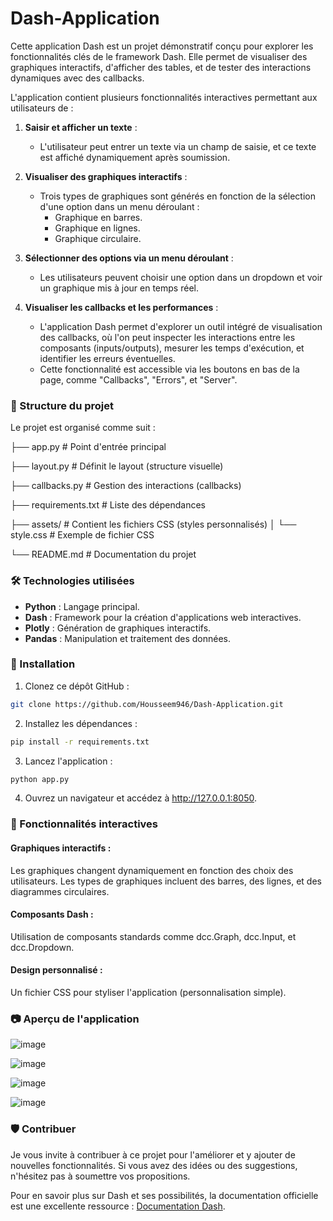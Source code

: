 # Dash-Application

Cette application Dash est un projet démonstratif conçu pour explorer les fonctionnalités clés de le framework Dash. Elle permet de visualiser des graphiques interactifs, d'afficher des tables, et de tester des interactions dynamiques avec des callbacks.

L'application contient plusieurs fonctionnalités interactives permettant aux utilisateurs de :

1. **Saisir et afficher un texte** :
   - L'utilisateur peut entrer un texte via un champ de saisie, et ce texte est affiché dynamiquement après soumission.

2. **Visualiser des graphiques interactifs** :
   - Trois types de graphiques sont générés en fonction de la sélection d'une option dans un menu déroulant :
     - Graphique en barres.
     - Graphique en lignes.
     - Graphique circulaire.

3. **Sélectionner des options via un menu déroulant** :
   - Les utilisateurs peuvent choisir une option dans un dropdown et voir un graphique mis à jour en temps réel.

4. **Visualiser les callbacks et les performances** :
   - L'application Dash permet d'explorer un outil intégré de visualisation des callbacks, où l'on peut inspecter les interactions entre les composants (inputs/outputs), mesurer les temps d'exécution, et identifier les 
     erreurs éventuelles.
   - Cette fonctionnalité est accessible via les boutons en bas de la page, comme "Callbacks", "Errors", et "Server".

### 📁 Structure du projet

Le projet est organisé comme suit :

 ├── app.py # Point d'entrée principal 
 
 ├── layout.py # Définit le layout (structure visuelle) 
 
 ├── callbacks.py # Gestion des interactions (callbacks) 
 
 ├── requirements.txt # Liste des dépendances 
 
 ├── assets/ # Contient les fichiers CSS (styles personnalisés) │ └── style.css # Exemple de fichier CSS 
 
 └── README.md # Documentation du projet

### 🛠️ Technologies utilisées

- **Python** : Langage principal.
- **Dash** : Framework pour la création d'applications web interactives.
- **Plotly** : Génération de graphiques interactifs.
- **Pandas** : Manipulation et traitement des données.

### 🚀 Installation

1. Clonez ce dépôt GitHub :
   
```bash
git clone https://github.com/Housseem946/Dash-Application.git
```
2. Installez les dépendances :

 ```bash
pip install -r requirements.txt
 ```
3. Lancez l'application :

 ```bash
python app.py
 ```
4. Ouvrez un navigateur et accédez à http://127.0.0.1:8050.

### 🎨 Fonctionnalités interactives

#### Graphiques interactifs :

Les graphiques changent dynamiquement en fonction des choix des utilisateurs.
Les types de graphiques incluent des barres, des lignes, et des diagrammes circulaires.

#### Composants Dash :

Utilisation de composants standards comme dcc.Graph, dcc.Input, et dcc.Dropdown.

#### Design personnalisé :

Un fichier CSS pour styliser l'application (personnalisation simple).

### 📷 Aperçu de l'application

![image](https://github.com/user-attachments/assets/fae1b106-1a56-4873-88ed-a0c571a55765)

![image](https://github.com/user-attachments/assets/656c8dbb-e927-4236-beb1-6032e7507bba)

![image](https://github.com/user-attachments/assets/95e521a8-38b4-4def-a184-c2471dcb696f)

![image](https://github.com/user-attachments/assets/d70b62bb-cfd2-4250-9747-36a592d6fc23)

### 🛡️ Contribuer

Je vous invite à contribuer à ce projet pour l'améliorer et y ajouter de nouvelles fonctionnalités. Si vous avez des idées ou des suggestions, n'hésitez pas à soumettre vos propositions. 

Pour en savoir plus sur Dash et ses possibilités, la documentation officielle est une excellente ressource : [Documentation Dash](https://dash.plotly.com/).
